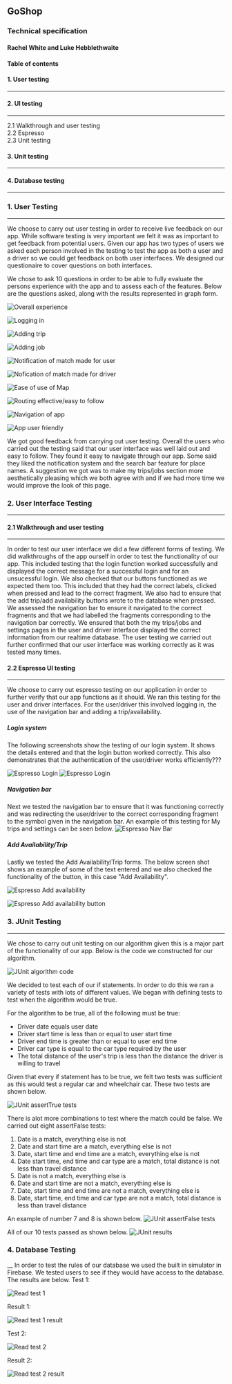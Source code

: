 ## GoShop 

### Technical specification
#### Rachel White and Luke Hebblethwaite  

#### Table of contents

#### 1. User testing
---
#### 2. UI testing
---
2.1 Walkthrough and user testing  
2.2 Espresso  
2.3 Unit testing  
#### 3. Unit testing
---
#### 4. Database testing
---

### 1. User Testing 
___
We choose to carry out user testing in order to receive live feedback on our app. While software testing is very important we felt it was as important to get feedback from potential users. Given our app has two types of users we asked each person involved in the testing to test the app as both a user and a driver so we could get feedback on both user interfaces. We designed our questionaire to cover questions on both interfaces. 

We chose to ask 10 questions in order to be able to fully evaluate the persons experience with the app and to assess each of the features. Below are the questions asked, along with the results represented in graph form.

![Overall experience](images/Q1.JPG "Overall experience")

![Logging in](images/Q2.JPG "Logging in")

![Adding trip](images/Q3.JPG "Adding trip")

![Adding job](images/Q4.JPG "Adding job")

![Notification of match made for user](images/Q5.JPG "Notification of match made for user")

![Nofication of match made for driver](images/Q6.JPG "Notification of match made for driver")

![Ease of use of Map](images/Q7.JPG "Ease of use of Map")

![Routing effective/easy to follow](images/Q8.JPG "Route effective/easy to follow")

![Navigation of app](images/Q9.JPG "Navigation of app")

![App user friendly](images/Q10.JPG "App user friendly")

We got good feedback from carrying out user testing. Overall the users who carried out the testing said that our user interface was well laid out and easy to follow. They found it easy to navigate through our app. Some said they liked the notification system and the search bar feature for place names. A suggestion we got was to make my trips/jobs section more aesthetically pleasing which we both agree with and if we had more time we would improve the look of this page. 

### 2. User Interface Testing
___
#### 2.1 Walkthrough and user testing
___

In order to test our user interface we did a few different forms of testing. We did walkthroughs of the app ourself in order to test the functionality of our app. This included testing that the login function worked successfully and displayed the correct message for a successful login and for an unsucessful login. We also checked that our buttons functioned as we expected them too. This included that they had the correct labels, clicked when pressed and lead to the correct fragment. We also had to ensure that the add trip/add availability buttons wrote to the database when pressed. We assessed the navigation bar to ensure it navigated to the correct fragments and that we had labelled the fragments corresponding to the navigation bar correctly. We ensured that both the my trips/jobs and settings pages in the user and driver interface displayed the correct information from our realtime database. The user testing we carried out further confirmed that our user interface was working correctly as it was tested many times. 

#### 2.2 Espresso UI testing 
___ 
We choose to carry out espresso testing on our application in order to further verify that our app functions as it should. We ran this testing for the user and driver interfaces. For the user/driver this involved logging in, the use of the navigation bar and adding a trip/availability. 

##### Login system
The following screenshots show the testing of our login system. It shows the details entered and that the login button worked correctly. This also demonstrates that the authentication of the user/driver works efficiently???

![Espresso Login](images/EspressoLogin.JPG "Espresso Login screenshot")
![Espresso Login](images/EspressoLoginButton.JPG "Espresso Login button screenshot")

##### Navigation bar
Next we tested the navigation bar to ensure that it was functioning correctly and was redirecting the user/driver to the correct corresponding fragment to the symbol given in the navigation bar. An example of this testing for My trips and settings can be seen below.
![Espresso Nav Bar](images/EspressoNavBar.JPG "Espresso Nav Bar screenshot")

##### Add Availability/Trip
Lastly we tested the Add Availability/Trip forms. The below screen shot shows an example of some of the text entered and we also checked the functionality of the button, in this case "Add Availability". 

![Espresso Add availability](images/EspressoAddAvailability.JPG "Espresso Add Availability screenshot")

![Espresso Add availability button](images/EspressoAddAvailabilityButton.JPG "Espresso Add Availability button screenshot")

### 3. JUnit Testing
___

We chose to carry out unit testing on our algorithm given this is a major part of the functionality of our app. Below is the code we constructed for our algorithm.

![JUnit algorithm code](images/AlgorithmMethod.JPG "Algorithm method")

We decided to test each of our if statements. In order to do this we ran a variety of tests with lots of different values. We began with defining tests to test when the algorithm would be true. 

For the algorithm to be true, all of the following must be true:
* Driver date equals user date
* Driver start time is less than or equal to user start time
* Driver end time is greater than or equal to user end time
* Driver car type is equal to the car type required by the user
* The total distance of the user's trip is less than the distance the driver is willing to travel

Given that every if statement has to be true, we felt two tests was sufficient as this would test a regular car and wheelchair car. These two tests are shown below. 

![JUnit assertTrue tests](images/UnitTestTrue.JPG "assertTrue tests")


There is alot more combinations to test where the match could be false. We carried out eight assertFalse tests:

1. Date is a match, everything else is not
2. Date and start time are a match, everything else is not
3. Date, start time and end time are a match, everything else is not
4. Date start time, end time and car type are a match, total distance is not less than travel distance
5. Date is not a match, everything else is 
6. Date and start time are not a match, everything else is 
7. Date, start time and end time are not a match, everything else is 
8. Date, start time, end time and car type are not a match, total distance is less than travel distance 

An example of number 7 and 8 is shown below.
![JUnit assertFalse tests](images/UnitTestFalse.JPG "assertFalse tests")

All of our 10 tests passed as shown below. 
![JUnit results](images/UnitTestResults.JPG "JUnit results")

### 4. Database Testing
__
In order to test the rules of our database we used the built in simulator in Firebase. We tested users to see if they would have access to the database. The results are below.
Test 1:

![Read test 1](images/readtest1.jpg "Read test 1")

Result 1:

![Read test 1 result](images/readtest1result.PNG "Read test 1 result")

Test 2:

![Read test 2](images/readtest2.jpg "Read test 2")

Result 2:

![Read test 2 result](images/readtest2result.PNG "Read test 2 result")

























